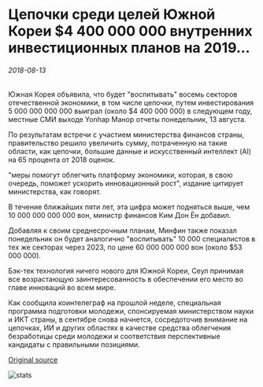 # Цепочки среди целей Южной Кореи $4 400 000 000 внутренних инвестиционных планов на 2019...

###### 2018-08-13

Южная Корея объявила, что будет "воспитывать" восемь секторов отечественной экономики, в том числе цепочки, путем инвестирования 5 000 000 000 000 выиграл (около $4 400 000 000) в следующем году, местные СМИ выходе Yonhap Манор отчеты понедельник, 13 августа.

По результатам встречи с участием министерства финансов страны, правительство решило увеличить сумму, потраченную на такие области, как цепочки, большие данные и искусственный интеллект (AI) на 65 процента от 2018 оценок.

"меры помогут облегчить платформу экономики, которая, в свою очередь, поможет ускорить инновационный рост", издание цитирует министерства, как говорят.

В течение ближайших пяти лет, эта цифра может подняться выше, чем 10 000 000 000 000 вон, министр финансов Ким Дон Ён добавил.

Добавляя к своим среднесрочным планам, Минфин также показал понедельник он будет аналогично "воспитывать" 10 000 специалистов в тех же секторах через 2023, по цене 60 000 000 000 вон (около $53 000 000).

Бэк-тек технология ничего нового для Южной Кореи, Сеул принимая все возрастающую заинтересованность в обеспечении его место во главе инноваций во всем мире.

Как сообщила коинтелеграф на прошлой неделе, специальная программа подготовки молодежи, спонсируемая министерством науки и ИКТ страны, в сентябре снова начнется, сосредоточив внимание на цепочках, ИИ и других областях в качестве средства облегчения безработицы среди молодежи и соответствия перспективные кандидаты с правильными позициями.

[Original source](https://cointelegraph.com/news/blockchain-among-targets-of-south-koreas-44-billion-domestic-investment-plans-for-2019)

![stats](https://c.statcounter.com/11760860/0/a89fa40b/1/ "stats")